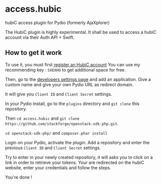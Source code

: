 # access.hubic
hubiC access plugin for Pydio (formerly AjaXplorer)

The HubiC plugin is highly experimental. It shall be used to access a hubiC account via their Auth API + Swift.


## How to get it work
To use it, you must first <a href="https://hubic.com" target="_blank">register an HubiC account</a> You can use my recommending key : `SXEXHU` to get additional space for free.

Then, go to the <a href="https://hubic.com/home/browser/developers/" target="_blank">developers settings page</a> and add an application.
Give a custom name and give your own Pydio URL as redirect domain.

It will give you `Client ID` and `Client Secret` settings.

In your Pydio install, go to the `plugins` directory and `git clone` this repository.

Then `cd access.hubic` and `git clone https://github.com/stackforge/openstack-sdk-php.git`.

`cd openstack-sdk-php/` and `composer.phar install`

Login on your Pydio, activate the plugin. Add a repository and enter the previous `Client ID` and `Client Secret` settings.

Try to enter in your newly created repository, it will asks you to click on a link in order to retrieve your tokens.
Your are redirected on the hubiC website, enter your credentials and follow the steps.

You're done !

